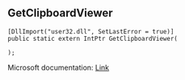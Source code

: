 ## GetClipboardViewer

```
[DllImport("user32.dll", SetLastError = true)]
public static extern IntPtr GetClipboardViewer(
   
);
```

Microsoft documentation: [Link](https://docs.microsoft.com/en-us/windows/win32/api/winuser/nf-winuser-getclipboardviewer)

